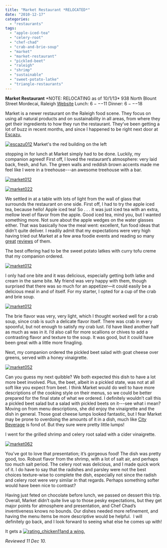 ```yaml
---
title: "Market Restaurant *RELOCATED*"
date: "2010-12-17"
categories:
  - "restaurants"
tags:
  - "apple-iced-tea"
  - "celery-root"
  - "chef-chad"
  - "crab-and-brie-soup"
  - "market"
  - "market-restaurant"
  - "pickled-beet"
  - "raleigh"
  - "shrimp"
  - "sustainable"
  - "sweet-potato-latke"
  - "triangle-restaurants"
---
```


**Market Restaurant** \*NOTE: RELOCATING as of 10/1/13\* 938 North Blount Street Mordecai, Raleigh [Website](http://www.eatatmarket.com/) Lunch: $6---$11 Dinner: $6---$18

Market is a newer restaurant on the Raleigh food scene. They focus on using all natural products and on sustainability in all areas, from where they get their ingredients to how they run the restaurant. They’ve been getting a lot of buzz in recent months, and since I happened to be right next door at [Escazu,](http://www.thegourmez.com/?p=1975)




<div class="caption">

[![](http://s3.amazonaws.com/thegourmez-wpmedia/2010/12/escazu012.jpg "escazu012")](http://s3.amazonaws.com/thegourmez-wpmedia/2010/12/escazu012.jpg) Market's the red building on the left</div>


stopping in for lunch at Market simply had to be done. Luckily, my companion agreed! First off, I loved the restaurant’s atmosphere: very laid back, fresh, and fun. The green walls and reddish brown accents made me feel like I were in a treehouse---an awesome treehouse with a bar.

[![](http://s3.amazonaws.com/thegourmez-wpmedia/2010/12/market012.jpg "market012")](http://s3.amazonaws.com/thegourmez-wpmedia/2010/12/market012.jpg)

[![](http://s3.amazonaws.com/thegourmez-wpmedia/2010/12/market022.jpg "market022")](http://s3.amazonaws.com/thegourmez-wpmedia/2010/12/market022.jpg)

We settled in at a table with lots of light from the wall of glass that surrounds the restaurant on one side. First off, I had to try the apple iced tea, because hello! Apple iced tea! So . . . it was just iced tea with an extra, mellow level of flavor from the apple. Good iced tea, mind you, but I wanted something more. Not sure about the apple wedges on the water glasses either. That was basically how the meal went: excellent, fun food ideas that didn’t quite deliver. I readily admit that my expectations were very high having tried out Market at a few area foodie events and reading so many [great](http://spoonfedraleigh.com/market-restaurant-raleigh/) [reviews](http://www.helloraleigh.com/Articles/Restaurant/4145/Market_Restaurant_Locally_sourced_fresh_dining.Cfm) of them.

The best offering had to be the sweet potato latkes with curry tofu creme that my companion ordered.

[![](http://s3.amazonaws.com/thegourmez-wpmedia/2010/12/market032.jpg "market012")](http://s3.amazonaws.com/thegourmez-wpmedia/2010/12/market013.jpg)

I only had one bite and it was delicious, especially getting both latke and cream in the same bite. My friend was very happy with them, though surprised that there was so much for an appetizer—it could easily be a delicious meal in and of itself. For my starter, I opted for a cup of the crab and brie soup.

[![](http://s3.amazonaws.com/thegourmez-wpmedia/2010/12/market042.jpg "market012")](http://s3.amazonaws.com/thegourmez-wpmedia/2010/12/market042.jpg)

The brie flavor was very, very light, which I thought worked well for a crab soup, since crab is such a delicate flavor itself. There was crab in every spoonful, but not enough to satisfy my crab lust. I’d have liked another half as much as was in it. I’d also call for more scallions or chives to add a contrasting flavor and texture to the soup. It was good, but it could have been great with a little more finagling.

Next, my companion ordered the pickled beet salad with goat cheese over greens, served with a honey vinaigrette.

[![](http://s3.amazonaws.com/thegourmez-wpmedia/2010/12/market052.jpg "market052")](http://s3.amazonaws.com/thegourmez-wpmedia/2010/12/market052.jpg)

Can you guess my next quibble? We both expected this dish to have a lot more beet involved. Plus, the beet, albeit in a pickled state, was not at all soft like you expect from beet. I think Market would do well to have more descriptions of the cooking style on their menus, so we could be better prepared for the final state of what we ordered. I definitely wouldn’t call this a pickled beet salad but a salad with pickled beets on it---see what i mean? Moving on from menu descriptions, she did enjoy the vinaigrette and the dish in general. Those goat cheese lumps looked fantastic, but I fear Market may be prone to overdoing the amounts of it in a dish, much like [City Beverage](http://www.citybeverage-durham.com/) is fond of. But they sure were pretty little lumps!

I went for the grilled shrimp and celery root salad with a cider vinaigrette.

[![](http://s3.amazonaws.com/thegourmez-wpmedia/2010/12/market062.jpg "market062")](http://s3.amazonaws.com/thegourmez-wpmedia/2010/12/market062.jpg)

You’ve got to love that presentation; it’s gorgeous food! The dish was pretty good, too. Robust flavor from the shrimp, with a lot of salt air, and perhaps too much salt period. The celery root was delicious, and I made quick work of it. I do have to say that the radishes and parsley were not the best choices texture-wise to complete the dish, especially not since the radish and celery root were very similar in that regards. Perhaps something softer would have been nice to contrast?

Having just feted on chocolate before lunch, we passed on dessert this trip. Overall, Market didn’t quite live up to those pesky expectations, but they get major points for atmosphere and presentation, and Chef Chad’s inventiveness knows no bounds. Our dishes needed more refinement, and having the menu items be more descriptive would be helpful.  I will definitely go back, and I look forward to seeing what else he comes up with!

It gets a [![](http://s3.amazonaws.com/thegourmez-wpmedia/2009/02/rating_chicken11.gif "rating_chicken11")and a wing.](http://s3.amazonaws.com/thegourmez-wpmedia/2009/02/rating_chicken11.gif)

_Reviewed 11 Dec 10._
